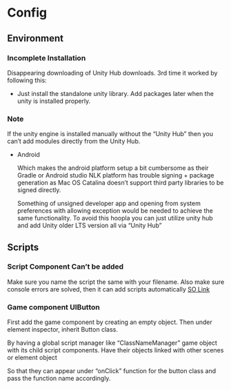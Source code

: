 # Config

## Environment

### Incomplete Installation

Disappearing downloading of Unity Hub downloads. 3rd time it worked by following this:

* Just install the standalone unity library. Add packages later when the unity is installed properly.

### Note

If the unity engine is installed manually without the “Unity Hub” then you can’t add modules directly from the Unity Hub.

* Android

  Which makes the android platform setup a bit cumbersome as their  Gradle or Android studio NLK platform has trouble signing + package generation as Mac OS Catalina doesn’t support third party libraries to be signed directly.

  Something of unsigned developer app and opening from system preferences with allowing exception would be needed to achieve the same functionality. To avoid this hoopla you can just utilize unity hub and add Unity older LTS version all via “Unity Hub”

## Scripts

### Script Component Can’t be added

Make sure you name the script the same with your filename. Also make sure console errors are solved, then it can add scripts automatically [SO Link](https://stackoverflow.com/questions/51713497/cant-add-script-component-because-the-script-class-cannot-be-found)

### Game component UIButton

First add the game component by creating an empty object. Then under element inspector, inherit Button class.

By having a global script manager like “ClassNameManager” game object with its child script components. Have their objects linked with other scenes or element object

So that they can appear under “onClick” function for the button class and pass the function name accordingly.

